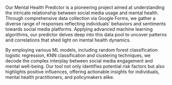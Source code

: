 Our Mental Health Predictor is a pioneering project aimed at understanding the intricate relationship between social media usage and mental health. Through comprehensive data collection via Google Forms, we gather a diverse range of responses reflecting individuals' behaviors and sentiments towards social media platforms. Applying advanced machine learning algorithms, our predictor delves deep into this data pool to uncover patterns and correlations that shed light on mental health dynamics.

By employing various ML models, including  random forest classification logistic regression, KNN classification and clustering techniques, we decode the complex interplay between social media engagement and mental well-being. Our tool not only identifies potential risk factors but also highlights positive influences, offering actionable insights for individuals, mental health practitioners, and policymakers alike.

